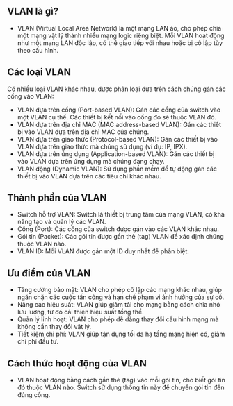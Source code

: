 ## VLAN là gì?
  + VLAN (Virtual Local Area Network) là một mạng LAN ảo, cho phép chia một mạng vật lý thành nhiều mạng logic riêng biệt. Mỗi VLAN hoạt động như một mạng LAN độc lập, có thể giao tiếp với nhau hoặc bị cô lập tùy theo cấu hình.
## Các loại VLAN
  Có nhiều loại VLAN khác nhau, được phân loại dựa trên cách chúng gán các cổng vào VLAN:
  + VLAN dựa trên cổng (Port-based VLAN): Gán các cổng của switch vào một VLAN cụ thể. Các thiết bị kết nối vào cổng đó sẽ thuộc VLAN đó.
  + VLAN dựa trên địa chỉ MAC (MAC address-based VLAN): Gán các thiết bị vào VLAN dựa trên địa chỉ MAC của chúng.
  + VLAN dựa trên giao thức (Protocol-based VLAN): Gán các thiết bị vào VLAN dựa trên giao thức mà chúng sử dụng (ví dụ: IP, IPX).
  + VLAN dựa trên ứng dụng (Application-based VLAN): Gán các thiết bị vào VLAN dựa trên ứng dụng mà chúng đang chạy.
  + VLAN động (Dynamic VLAN): Sử dụng phần mềm để tự động gán các thiết bị vào VLAN dựa trên các tiêu chí khác nhau.
## Thành phần của VLAN
  + Switch hỗ trợ VLAN: Switch là thiết bị trung tâm của mạng VLAN, có khả năng tạo và quản lý các VLAN.
  + Cổng (Port): Các cổng của switch được gán vào các VLAN khác nhau.
  + Gói tin (Packet): Các gói tin được gắn thẻ (tag) VLAN để xác định chúng thuộc VLAN nào.
  + VLAN ID: Mỗi VLAN được gán một ID duy nhất để phân biệt.
## Ưu điểm của VLAN
  + Tăng cường bảo mật: VLAN cho phép cô lập các mạng khác nhau, giúp ngăn chặn các cuộc tấn công và hạn chế phạm vi ảnh hưởng của sự cố.
  + Nâng cao hiệu suất: VLAN giúp giảm tải cho mạng bằng cách chia nhỏ lưu lượng, từ đó cải thiện hiệu suất tổng thể.
  + Quản lý linh hoạt: VLAN cho phép dễ dàng thay đổi cấu hình mạng mà không cần thay đổi vật lý.
  + Tiết kiệm chi phí: VLAN giúp tận dụng tối đa hạ tầng mạng hiện có, giảm chi phí đầu tư.
## Cách thức hoạt động của VLAN
  + VLAN hoạt động bằng cách gắn thẻ (tag) vào mỗi gói tin, cho biết gói tin đó thuộc VLAN nào. Switch sử dụng thông tin này để chuyển gói tin đến đúng cổng.
